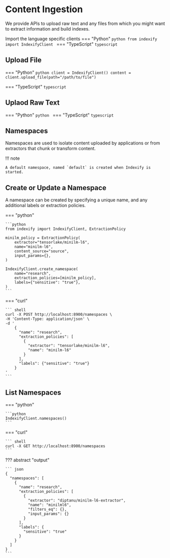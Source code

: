 # Content Ingestion 

We provide APIs to upload raw text and any files from which you might want to extract information and build indexes.

Import the language specific clients
=== "Python"
    ```python
    from indexify import IndexifyClient
    ```
=== "TypeScript"
    ```typescript
    ```

## Upload File

=== "Python"
    ```python
    client = IndexifyClient()
    content = client.upload_file(path="/path/to/file")
    ```

=== "TypeScript"
    ```typescript
    ```

## Uplaod Raw Text
=== "Python"
    ```python
    ```
=== "TypeScript"
    ```typescript
    ```

## Namespaces

Namespaces are used to isolate content uploaded by applications or from extractors that chunk or transform content.

!!! note

    A default namespace, named `default` is created when Indexify is started.

## Create or Update a Namespace
A namespace can be created by specifying a unique name, and any additional labels or extraction policies.

=== "python"

    ```python
    from indexify import IndexifyClient, ExtractionPolicy

    minilm_policy = ExtractionPolicy(
        extractor="tensorlake/minilm-l6",
        name="minilm-l6",
        content_source="source",
        input_params={},
    )
    
    IndexifyClient.create_namespace(
        name="research",
        extraction_policies=[minilm_policy],
        labels={"sensitive": "true"},
    )
    ```

=== "curl"

    ``` shell
    curl -X POST http://localhost:8900/namespaces \
    -H 'Content-Type: application/json' \
    -d '
        {
          "name": "research",
          "extraction_policies": [
            {
              "extractor": "tensorlake/minilm-l6",
              "name": "minilm-l6"
            }
          ],
          "labels": {"sensitive": "true"}
        }
    '
    ```

## List Namespaces
=== "python"

    ```python
    IndexifyClient.namespaces()
    ```

=== "curl"

    ``` shell
    curl -X GET http://localhost:8900/namespaces
    ```
??? abstract "output"

    ``` json
    {
      "namespaces": [
        {
          "name": "research",
          "extraction_policies": [
            {
              "extractor": "diptanu/minilm-l6-extractor",
              "name": "minilml6",
              "filters_eq": {},
              "input_params": {}
            }
          ],
          "labels": {
            "sensitive": "true"
          }
        }
      ]
    }
    ```